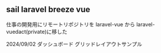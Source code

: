 ## sail laravel breeze vue

仕事の開発用にリモートリポジトリを laravel-vue から laravel-vuedact(private)に移した

2024/09/02
ダッシュボード グリッドレイアウトサンプル
